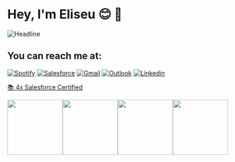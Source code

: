 # Hey, I'm Eliseu :blush: :wave:
 <img src="https://readme-typing-svg.herokuapp.com?font=Fira+Code&pause=1000&color=33E6F7&center=true&width=435&height=55&lines=Salesforce+Developer+%E2%98%81%EF%B8%8F;Brazilian+IT+Student+;4x+Salesforce+Certified+%F0%9F%93%9A" alt="Headline" />


<h2>You can reach me at:</h2>

  [![Spotify](https://img.shields.io/badge/Spotify-1ED760?&style=plastic&logo=spotify&logoColor=white
  )](https://open.spotify.com/user/192o02esmgzfwnz4qohv01d4q?si=324a0706588a402e)
  [![Salesforce](https://img.shields.io/badge/Salesforce-00A1E0?style=plastic&logo=Salesforce&logoColor=white)](https://trailblazer.me/id/eliseugili)
  [![Gmail](https://img.shields.io/badge/-Gmail-c14438?style=plastic&logo=Gmail&logoColor=white&link=mailto:gili.eliseup@gmail.com)](mailto:gili.eliseup@gmail.com)
 [![Outlook](https://img.shields.io/badge/Microsoft_Outlook-0078D4?style=plastic&logo=microsoft-outlook&logoColor=white)](mailto:e.gili@outlook.com)
  [![Linkedin](https://img.shields.io/badge/-LinkedIn-blue?style=plastic&logo=Linkedin&logoColor=white&link=https:https://www.linkedin.com/in/eliseu-pereira-gili/)](https://www.linkedin.com/in/eliseu-pereira-gili/)

<p align="left">
  
 <a href="https://trailhead.salesforce.com/pt-BR/credentials/certification-detail-print/?searchString=H+HrX1yZaYgsebe2PyrD/ma7aDJrjQ4DrCVKIK6hD8Sx4RXPKAnAaph9iHWa3ER0" target="_blank"> 📚 4x Salesforce Certified </a>

 </p>
 
  
 <!--a href="https://github.com/egili/egili">
   <img align="right" src="https://github-readme-stats.vercel.app/api/top-langs/?username=egili&langs_count=15&layout=compact&theme=dracula" />
 </a-->

<div style="display:flex; flex-direction:row">
  <img width="125" height="125" src="https://drm.my.salesforce.com/servlet/servlet.ImageServer?id=015Rf00000MA9LY&oid=00DF0000000gZsu&lastMod=1746780949000"/>
  <img width="125" height="125" src="https://drm.my.salesforce.com/servlet/servlet.ImageServer?id=015Rf00000MAEmf&oid=00DF0000000gZsu&lastMod=1746780791000"/>
  <img width="125" height="125" src="https://drm.my.salesforce.com/servlet/servlet.ImageServer?id=015Rf00000MAGlB&oid=00DF0000000gZsu&lastMod=17467806380000"/>
  <img width="125" height="125" src="https://drm.my.salesforce.com/servlet/servlet.ImageServer?id=015Rf00000MA6fO&oid=00DF0000000gZsu&lastMod=1746782543000"/>
</div>


